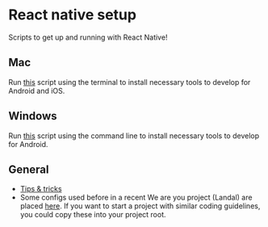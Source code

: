 # React native setup

Scripts to get up and running with React Native!

## Mac

Run [this](./mac/dev-setup.sh) script using the terminal to install necessary tools to develop for Android and iOS.

## Windows

Run [this](./windows/dev-setup.sh) script using the command line to install necessary tools to develop for Android.

## General

- [Tips & tricks](./tips.md)
- Some configs used before in a recent We are you project (Landal) are placed [here](./configs). If you want to start a project with similar coding guidelines, you could copy these into your project root.
